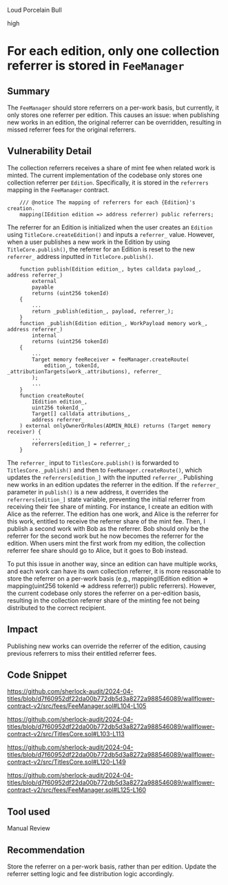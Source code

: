 Loud Porcelain Bull

high

# For each edition, only one collection referrer is stored in `FeeManager`

## Summary

The ﻿`FeeManager` should store referrers on a per-work basis, but currently, it only stores one referrer per edition. This causes an issue: when publishing new works in an edition, the original referrer can be overridden, resulting in missed referrer fees for the original referrers.

## Vulnerability Detail

The collection referrers receives a share of mint fee when related work is minted. The current implementation of the codebase only stores one collection referrer per `Edition`. Specifically, it is stored in the `referrers` mapping in the `FeeManager` contract. 
```solidity
    /// @notice The mapping of referrers for each {Edition}'s creation.
    mapping(IEdition edition => address referrer) public referrers;
```

The referrer for an Edition is initialized when the user creates an `Edition` using `TitleCore.createEdition()` and inputs a `referrer_` value. However, when a user publishes a new work in the Edition by using `TitleCore.publish()`, the referrer for an Edition is reset to the new `referrer_` address inputted in `TitleCore.publish()`.

```solidity
    function publish(Edition edition_, bytes calldata payload_, address referrer_)
        external
        payable
        returns (uint256 tokenId)
    {
        ...
        return _publish(edition_, payload, referrer_);
    }
    function _publish(Edition edition_, WorkPayload memory work_, address referrer_)
        internal
        returns (uint256 tokenId)
    {
        ...
        Target memory feeReceiver = feeManager.createRoute(
            edition_, tokenId, _attributionTargets(work_.attributions), referrer_
        );
        ...
    }
    function createRoute(
        IEdition edition_,
        uint256 tokenId_,
        Target[] calldata attributions_,
        address referrer_
    ) external onlyOwnerOrRoles(ADMIN_ROLE) returns (Target memory receiver) {
        ...
        referrers[edition_] = referrer_;
    }
```
The ﻿`referrer_` input to ﻿`TitlesCore.publish()` is forwarded to ﻿`TitlesCore._publish()` and then to `﻿FeeManager.createRoute()`, which updates the ﻿`referrers[edition_]` with the inputted ﻿`referrer_`.
Publishing new works in an edition updates the referrer in the edition. If the ﻿`referrer_` parameter in ﻿`publish()` is a new address, it overrides the ﻿`referrers[edition_]` state variable, preventing the initial referrer from receiving their fee share of minting.
For instance, I create an edition with Alice as the referrer. The edition has one work, and Alice is the referrer for this work, entitled to receive the referrer share of the mint fee. Then, I publish a second work with Bob as the referrer. Bob should only be the referrer for the second work but he now becomes the referrer for the edition. When users mint the first work from my edition, the collection referrer fee share should go to Alice, but it goes to Bob instead.

To put this issue in another way, since an edition can have multiple works, and each work can have its own collection referrer, it is more reasonable to store the referrer on a per-work basis (e.g., ﻿mapping(IEdition edition => mapping(uint256 tokenId => address referrer)) public referrers). However, the current codebase only stores the referrer on a per-edition basis, resulting in the collection referrer share of the minting fee not being distributed to the correct recipient.

## Impact

Publishing new works can override the referrer of the edition, causing previous referrers to miss their entitled referrer fees.

## Code Snippet
https://github.com/sherlock-audit/2024-04-titles/blob/d7f60952df22da00b772db5d3a8272a988546089/wallflower-contract-v2/src/fees/FeeManager.sol#L104-L105

https://github.com/sherlock-audit/2024-04-titles/blob/d7f60952df22da00b772db5d3a8272a988546089/wallflower-contract-v2/src/TitlesCore.sol#L103-L113

https://github.com/sherlock-audit/2024-04-titles/blob/d7f60952df22da00b772db5d3a8272a988546089/wallflower-contract-v2/src/TitlesCore.sol#L120-L149

https://github.com/sherlock-audit/2024-04-titles/blob/d7f60952df22da00b772db5d3a8272a988546089/wallflower-contract-v2/src/fees/FeeManager.sol#L125-L160

## Tool used

Manual Review

## Recommendation
Store the referrer on a per-work basis, rather than per edition. Update the referrer setting logic and fee distribution logic accordingly.